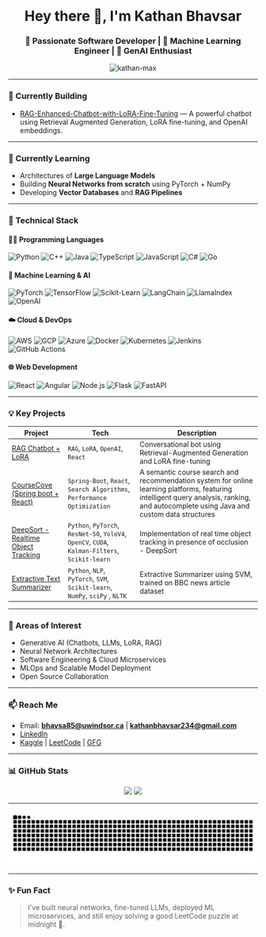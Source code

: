 <h1 align="center">Hey there 👋, I'm Kathan Bhavsar</h1>
<h3 align="center">🚀 Passionate Software Developer | 🧠 Machine Learning Engineer | 🤖 GenAI Enthusiast</h3>
<p align="center">
  <img src="https://komarev.com/ghpvc/?username=kathan-max&label=Profile%20views&color=0e75b6&style=flat" alt="kathan-max" />
</p>

---

### 🔭 Currently Building
- [RAG-Enhanced-Chatbot-with-LoRA-Fine-Tuning](https://github.com/Kathan-max/RAG-Enhanced-Chatbot-with-LoRA-Fine-Tuning) — A powerful chatbot using Retrieval Augmented Generation, LoRA fine-tuning, and OpenAI embeddings.

---

### 🌱 Currently Learning
- Architectures of **Large Language Models**
- Building **Neural Networks from scratch** using PyTorch + NumPy
- Developing **Vector Databases** and **RAG Pipelines**

---

### 📌 Technical Stack

#### 🧑‍💻 Programming Languages
![Python](https://img.shields.io/badge/-Python-black?style=flat-square&logo=python)
![C++](https://img.shields.io/badge/-C++-00599C?style=flat-square&logo=c%2B%2B)
![Java](https://img.shields.io/badge/-Java-007396?style=flat-square&logo=java)
![TypeScript](https://img.shields.io/badge/-TypeScript-3178C6?style=flat-square&logo=typescript)
![JavaScript](https://img.shields.io/badge/-JavaScript-F7DF1E?style=flat-square&logo=javascript)
![C#](https://img.shields.io/badge/-C%23-239120?style=flat-square&logo=c-sharp)
![Go](https://img.shields.io/badge/-Go-00ADD8?style=flat-square&logo=go)


#### 🧠 Machine Learning & AI
![PyTorch](https://img.shields.io/badge/-PyTorch-EE4C2C?style=flat-square&logo=pytorch)
![TensorFlow](https://img.shields.io/badge/-TensorFlow-FF6F00?style=flat-square&logo=tensorflow)
![Scikit-Learn](https://img.shields.io/badge/-Scikit--Learn-F7931E?style=flat-square&logo=scikit-learn)
![LangChain](https://img.shields.io/badge/-LangChain-black?style=flat-square)
![LlamaIndex](https://img.shields.io/badge/-LlamaIndex-blueviolet?style=flat-square)
![OpenAI](https://img.shields.io/badge/-OpenAI-black?style=flat-square&logo=openai)

#### ☁️ Cloud & DevOps
![AWS](https://img.shields.io/badge/-AWS-232F3E?style=flat-square&logo=amazon-aws)
![GCP](https://img.shields.io/badge/-GCP-4285F4?style=flat-square&logo=google-cloud)
![Azure](https://img.shields.io/badge/-Azure-0078D4?style=flat-square&logo=microsoft-azure)
![Docker](https://img.shields.io/badge/-Docker-2496ED?style=flat-square&logo=docker)
![Kubernetes](https://img.shields.io/badge/-Kubernetes-326CE5?style=flat-square&logo=kubernetes)
![Jenkins](https://img.shields.io/badge/-Jenkins-D24939?style=flat-square&logo=jenkins)
![GitHub Actions](https://img.shields.io/badge/-GitHub%20Actions-black?style=flat-square&logo=github-actions)

#### 🌐 Web Development
![React](https://img.shields.io/badge/-React-61DAFB?style=flat-square&logo=react)
![Angular](https://img.shields.io/badge/-Angular-DD0031?style=flat-square&logo=angular)
![Node.js](https://img.shields.io/badge/-Node.js-339933?style=flat-square&logo=node.js)
![Flask](https://img.shields.io/badge/-Flask-black?style=flat-square&logo=flask)
![FastAPI](https://img.shields.io/badge/-FastAPI-009688?style=flat-square&logo=fastapi)

---

### 💡 Key Projects
| Project | Tech | Description |
|--------|------|-------------|
| [RAG Chatbot + LoRA](https://github.com/Kathan-max/RAG-Enhanced-Chatbot-with-LoRA-Fine-Tuning) | `RAG`, `LoRA`, `OpenAI`, `React` | Conversational bot using Retrieval-Augmented Generation and LoRA fine-tuning |
| [CourseCove (Spring boot + React)](https://github.com/Kathan-max/CourseCove.git) | `Spring-Boot`, `React`, `Search Algorithms`, `Performance Optimization`| A semantic course search and recommendation system for online learning platforms, featuring intelligent query analysis, ranking, and autocomplete using Java and custom data structures |
| [DeepSort - Realtime Object Tracking](https://github.com/Kathan-max/CSE-541-Computer-Vision-2023-Pixel-Pioneers) | `Python`, `PyTorch`, `ResNet-50`, `YoloV4`, `OpenCV`, `CUDA`,  `Kalman-Filters`, `Scikit-learn`  |Implementation of real time object tracking in presence of occlusion - DeepSort |
| [Extractive Text Summarizer](https://github.com/Kathan-max/CSE523-Machine-Learning-2022-Precision-Precis) | `Python`, `NLP`, `PyTorch`, `SVM`, `Scikit-learn`, `NumPy`, `sciPy` , `NLTK` | Extractive Summarizer using SVM, trained on BBC news article dataset |

---

### 🎯 Areas of Interest
- Generative AI (Chatbots, LLMs, LoRA, RAG)
- Neural Network Architectures
- Software Engineering & Cloud Microservices
- MLOps and Scalable Model Deployment
- Open Source Collaboration

---

### 📫 Reach Me
- Email: **bhavsa85@uwindsor.ca** | **kathanbhavsar234@gmail.com**
- [LinkedIn](https://linkedin.com/in/kathan-bhavsar-31b058235)
- [Kaggle](https://www.kaggle.com/kathanbhavsar944) | [LeetCode](https://leetcode.com/kathan_1605) | [GFG](https://auth.geeksforgeeks.org/user/kathanbhavsar234/)

---

### 📊 GitHub Stats
<p align="center">
  <img src="https://github-readme-stats.vercel.app/api?username=kathan-max&show_icons=true&theme=radical" height="150"/>
  <img src="https://github-readme-stats.vercel.app/api/top-langs/?username=kathan-max&layout=compact&theme=radical" height="150"/>
</p>

---

<p align="center">
  <img src="https://raw.githubusercontent.com/kathan-max/kathan-max/output/github-contribution-grid-snake.svg" alt="Snake animation" />
</p>

---

### ✨ Fun Fact
> I've built neural networks, fine-tuned LLMs, deployed ML microservices, and still enjoy solving a good LeetCode puzzle at midnight 🧩.
